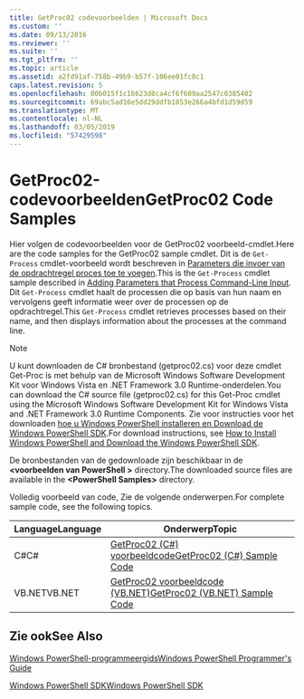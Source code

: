 ```yaml
---
title: GetProc02 codevoorbeelden | Microsoft Docs
ms.custom: ''
ms.date: 09/13/2016
ms.reviewer: ''
ms.suite: ''
ms.tgt_pltfrm: ''
ms.topic: article
ms.assetid: a2fd91af-758b-49b9-b57f-106ee01fc8c1
caps.latest.revision: 5
ms.openlocfilehash: 00b015f1c16623d8ca4cf6f609aa2547c0385402
ms.sourcegitcommit: 69abc5ad16e5dd29ddfb1853e266a4bfd1d59d59
ms.translationtype: MT
ms.contentlocale: nl-NL
ms.lasthandoff: 03/05/2019
ms.locfileid: "57429598"
---
```

# <a name="getproc02-code-samples"></a><span data-ttu-id="5ddd7-102">GetProc02-codevoorbeelden</span><span class="sxs-lookup"><span data-stu-id="5ddd7-102">GetProc02 Code Samples</span></span>

<span data-ttu-id="5ddd7-103">Hier volgen de codevoorbeelden voor de GetProc02 voorbeeld-cmdlet.</span><span class="sxs-lookup"><span data-stu-id="5ddd7-103">Here are the code samples for the GetProc02 sample cmdlet.</span></span> <span data-ttu-id="5ddd7-104">Dit is de `Get-Process` cmdlet-voorbeeld wordt beschreven in [Parameters die invoer van de opdrachtregel proces toe te voegen](../cmdlet/adding-parameters-that-process-command-line-input.md).</span><span class="sxs-lookup"><span data-stu-id="5ddd7-104">This is the `Get-Process` cmdlet sample described in [Adding Parameters that Process Command-Line Input](../cmdlet/adding-parameters-that-process-command-line-input.md).</span></span> <span data-ttu-id="5ddd7-105">Dit `Get-Process` cmdlet haalt de processen die op basis van hun naam en vervolgens geeft informatie weer over de processen op de opdrachtregel.</span><span class="sxs-lookup"><span data-stu-id="5ddd7-105">This `Get-Process` cmdlet retrieves processes based on their name, and then displays information about the processes at the command line.</span></span>

> [!NOTE]
> <span data-ttu-id="5ddd7-106">U kunt downloaden de C# bronbestand (getproc02.cs) voor deze cmdlet Get-Proc is met behulp van de Microsoft Windows Software Development Kit voor Windows Vista en .NET Framework 3.0 Runtime-onderdelen.</span><span class="sxs-lookup"><span data-stu-id="5ddd7-106">You can download the C# source file (getproc02.cs) for this Get-Proc cmdlet using the Microsoft Windows Software Development Kit for Windows Vista and .NET Framework 3.0 Runtime Components.</span></span> <span data-ttu-id="5ddd7-107">Zie voor instructies voor het downloaden [hoe u Windows PowerShell installeren en Download de Windows PowerShell SDK](/powershell/developer/installing-the-windows-powershell-sdk).</span><span class="sxs-lookup"><span data-stu-id="5ddd7-107">For download instructions, see [How to Install Windows PowerShell and Download the Windows PowerShell SDK](/powershell/developer/installing-the-windows-powershell-sdk).</span></span>
>
> <span data-ttu-id="5ddd7-108">De bronbestanden van de gedownloade zijn beschikbaar in de  **\<voorbeelden van PowerShell >** directory.</span><span class="sxs-lookup"><span data-stu-id="5ddd7-108">The downloaded source files are available in the **\<PowerShell Samples>** directory.</span></span>

<span data-ttu-id="5ddd7-109">Volledig voorbeeld van code, Zie de volgende onderwerpen.</span><span class="sxs-lookup"><span data-stu-id="5ddd7-109">For complete sample code, see the following topics.</span></span>

|<span data-ttu-id="5ddd7-110">Language</span><span class="sxs-lookup"><span data-stu-id="5ddd7-110">Language</span></span>|<span data-ttu-id="5ddd7-111">Onderwerp</span><span class="sxs-lookup"><span data-stu-id="5ddd7-111">Topic</span></span>|
|--------------|-----------|
|<span data-ttu-id="5ddd7-112">C#</span><span class="sxs-lookup"><span data-stu-id="5ddd7-112">C#</span></span>|[<span data-ttu-id="5ddd7-113">GetProc02 (C#) voorbeeldcode</span><span class="sxs-lookup"><span data-stu-id="5ddd7-113">GetProc02 (C#) Sample Code</span></span>](./getproc02-csharp-sample-code.md)|
|<span data-ttu-id="5ddd7-114">VB.NET</span><span class="sxs-lookup"><span data-stu-id="5ddd7-114">VB.NET</span></span>|[<span data-ttu-id="5ddd7-115">GetProc02 voorbeeldcode (VB.NET)</span><span class="sxs-lookup"><span data-stu-id="5ddd7-115">GetProc02 (VB.NET) Sample Code</span></span>](./getproc02-vb-net-sample-code.md)|

## <a name="see-also"></a><span data-ttu-id="5ddd7-116">Zie ook</span><span class="sxs-lookup"><span data-stu-id="5ddd7-116">See Also</span></span>

[<span data-ttu-id="5ddd7-117">Windows PowerShell-programmeergids</span><span class="sxs-lookup"><span data-stu-id="5ddd7-117">Windows PowerShell Programmer's Guide</span></span>](./windows-powershell-programmer-s-guide.md)

[<span data-ttu-id="5ddd7-118">Windows PowerShell SDK</span><span class="sxs-lookup"><span data-stu-id="5ddd7-118">Windows PowerShell SDK</span></span>](../windows-powershell-reference.md)